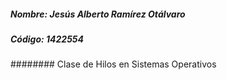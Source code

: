 ##### Nombre: Jesús Alberto Ramírez Otálvaro
##### Código: 1422554

######## Clase de Hilos en Sistemas Operativos
